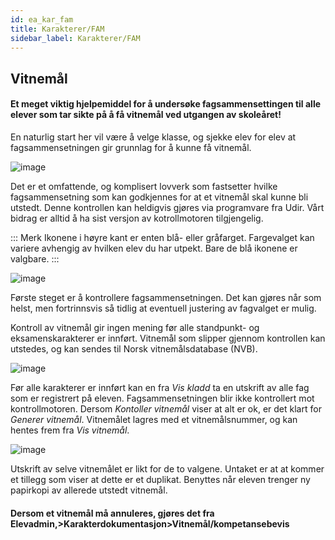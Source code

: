 ```yaml
---
id: ea_kar_fam
title: Karakterer/FAM
sidebar_label: Karakterer/FAM
---
```

## Vitnemål

#### Et meget viktig hjelpemiddel for å undersøke fagsammensettingen til alle elever som tar sikte på å få vitnemål ved utgangen av skoleåret!

En naturlig start her vil være å velge klasse, og  sjekke elev for elev at fagsammensetningen gir grunnlag for å kunne få vitnemål.

![image](https://user-images.githubusercontent.com/80097133/137276739-c2604f31-e0b6-4d50-a984-9cff5bb4028b.png)

Det er et omfattende, og komplisert lovverk som fastsetter hvilke fagsammensetning som kan godkjennes for at et vitnemål skal kunne bli utstedt. Denne kontrollen kan heldigvis gjøres via programvare fra Udir. Vårt bidrag er alltid å ha sist versjon av kotrollmotoren tilgjengelig. 

::: Merk Ikonene i høyre kant er enten blå- eller gråfarget. Fargevalget kan variere avhengig av hvilken elev du har utpekt. Bare de blå ikonene er valgbare.
:::

![image](https://user-images.githubusercontent.com/80097133/137278168-2ecd76ce-8fe5-4ac3-b737-a82290a68ea4.png)

Første steget er å kontrollere fagsammensetningen. Det kan gjøres når som helst, men fortrinnsvis så tidlig at eventuell justering av fagvalget er mulig.

Kontroll av vitnemål gir ingen mening før alle standpunkt- og eksamenskarakterer er innført. Vitnemål som slipper gjennom kontrollen kan utstedes, og kan sendes til Norsk vitnemålsdatabase (NVB).

![image](https://user-images.githubusercontent.com/80097133/137270739-91b580e9-d60a-43af-948b-4844bafaa1ac.png)

Før alle karakterer er innført kan en fra _Vis kladd_ ta en utskrift av alle fag som er registrert på eleven. Fagsammensetningen blir ikke kontrollert mot kontrollmotoren.
Dersom _Kontoller vitnemål_ viser at alt er ok, er det klart for _Generer vitnemål_. Vitnemålet lagres med et vitnemålsnummer, og kan hentes frem fra _Vis vitnemål_.

![image](https://user-images.githubusercontent.com/80097133/137270836-91154968-b4e5-449e-b0f7-8b27f3d5d6d3.png)

Utskrift av selve vitnemålet er likt for de to valgene. Untaket er at at kommer et tillegg som viser at dette er et duplikat. Benyttes når eleven trenger ny papirkopi av allerede utstedt vitnemål.

#### Dersom et vitnemål må annuleres, gjøres det fra Elevadmin,>Karakterdokumentasjon>Vitnemål/kompetansebevis
